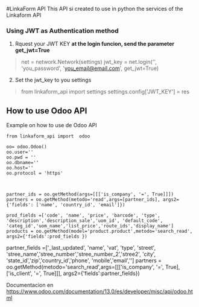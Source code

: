 #LinkaForm API
This API si created to use in python the services of the Linkaform API

### Using JWT as Authentication method

1. Rquest your JWT KEY **at the login funcion, send the parameter get_jwt=True**
> net = network.Network(settings)
jwt_key = net.login('', 'you_password', 'you_email@email.com', get_jwt=True)
2. Set the jwt_key to you settings
> from linkaform_api import settings
settings.config['JWT_KEY'] = res

## How to use Odoo API

Example on how to use de Odoo API
```
from linkaform_api import  odoo

oo= odoo.Odoo()
oo.user=''
oo.pwd = ''
oo.dbname=''
oo.host=''
oo.protocol = 'https'



partner_ids = oo.getMethod(args=[[['is_company', '=', True]]])
partners = oo.getMethod(metodo='read',args=[partner_ids], args2={'fields': ['name', 'country_id', 'email']})

prod_fields =['code', 'name', 'price', 'barcode', 'type', 'description','description_sale','uom_id', 'default_code', 'categ_id','uom_name','list_price','route_ids','display_name']
products = oo.getMethod(model='product.product',metodo='search_read', args2={'fields':prod_fields })

```

partner_fields =['_last_updated', 'name', 'vat', 'type', 'street', 'stree_name','stree_number','stree_number_2','stree2', 'city', 'state_id','zip','country_id','phone',
'mobile','email','']
partners = oo.getMethod(metodo='search_read',args=[[['is_company', '=', True],['is_client', '=', True]]], args2={'fields':partner_fields})

Documentacion en https://www.odoo.com/documentation/13.0/es/developer/misc/api/odoo.html
